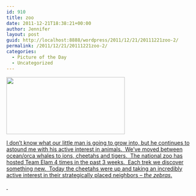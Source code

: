 ```yaml
---
id: 910
title: zoo
date: 2011-12-21T18:38:21+00:00
author: Jennifer
layout: post
guid: http://localhost:8888/wordpress/2011/12/21/20111221zoo-2/
permalink: /2011/12/21/20111221zoo-2/
categories:
  - Picture of the Day
  - Uncategorized
---
```

[<img title="IMG_0425" height="150" alt="" width="310" class="alignnone size-thumbnail wp-image-1300" src="http://static.squarespace.com/static/50db6bb3e4b015296cd43789/50dfa5b1e4b0dc6320e0b5ea/50dfa5b3e4b0dc6320e0b897/1324492551000/?format=original" />](http://www.flickr.com/photos/jenniferandJennifers_photos/sets/72157628692532115/)
  
[I don&#8217;t know what our little man is going to grow into, but he continues to astound me with his active interest in animals.  We&#8217;ve moved between ocean/orca whales to ions, cheetahs and tigers.  The national zoo has hosted Team Elam 4 times in the past 3 weeks.  Each trek we discover something new.  Today the cheetahs were up and taking an incredibly active interest in their strategically placed neighbors &#8211;<span style="-webkit-tap-highlight-color: rgba(26, 26, 26, 0.292969); -webkit-composition-fill-color: rgba(175, 192, 227, 0.230469); -webkit-composition-frame-color: rgba(77, 128, 180, 0.230469);"><em> the zebras</em>.</span>](http://www.flickr.com/photos/jenniferandJennifers_photos/sets/72157628692532115/)

[ ](http://www.flickr.com/photos/jenniferandJennifers_photos/sets/72157628692532115/)
